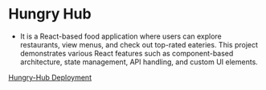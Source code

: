# Hungry Hub 
+ It is a React-based food application where users can explore restaurants, view menus, and check out top-rated eateries. This project demonstrates various React features such as component-based architecture, state management, API handling, and custom UI elements.

[Hungry-Hub Deployment](https://passwordgenerator086.netlify.app/)